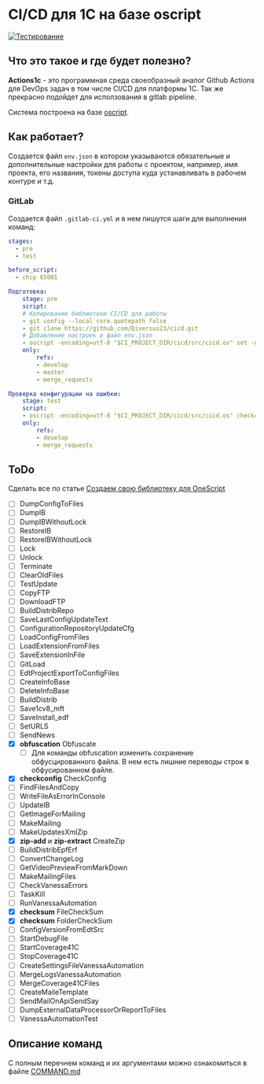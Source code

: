# CI/CD для 1C на базе oscript

[![Тестирование](https://github.com/Diversus23/actions1c/actions/workflows/testing.yml/badge.svg)](https://github.com/Diversus23/actions1c/actions/workflows/testing.yml)

## Что это такое и где будет полезно?

**Actions1c** - это программная среда своеобразный аналог Github Actions для DevOps задач в том числе CI/CD для платформы 1С. Так же прекрасно подойдет для исползования в gitlab pipeline.

Система построена на базе [oscript](https://oscript.io).

## Как работает?

Создается файл `env.json` в котором указываются обязательные и дополнительные настройки для работы с проектом, например, имя проекта, его названия, токены доступа куда устанавливать в рабочем контуре и т.д.

### GitLab

Создается файл `.gitlab-ci.yml` и в нем пишутся шаги для выполнения команд:

```yml
stages:
  - pre
  - test

before_script:
  - chcp 65001 

Подготовка:
    stage: pre
    script:
    # Копирование библиотеки CI/CD для работы
    - git config --local core.quotepath false
    - git clone https://github.com/Diversus23/cicd.git
    # Добавление настроек в файл env.json
    - oscript -encoding=utf-8 "$CI_PROJECT_DIR/cicd/src/cicd.os" set -name "defailt.ibconnection" -value "/F /opt/1c/base"
    only:
        refs:
        - develop
        - master
        - merge_requests

Проверка конфигурации на ошибки:
    stage: test
    script:
    - oscript -encoding=utf-8 "$CI_PROJECT_DIR/cicd/src/cicd.os" checkconfig
    only:
        refs:
        - develop
        - merge_requests
```

## ToDo

Сделать все по статье [Создаем свою библиотеку для OneScript](https://infostart.ru/1c/articles/791568/)

- [ ] DumpConfigToFiles
- [ ] DumpIB
- [ ] DumpIBWithoutLock
- [ ] RestoreIB
- [ ] RestoreIBWithoutLock
- [ ] Lock
- [ ] Unlock
- [ ] Terminate
- [ ] ClearOldFiles
- [ ] TestUpdate
- [ ] CopyFTP
- [ ] DownloadFTP
- [ ] BuildDistribRepo
- [ ] SaveLastConfigUpdateText
- [ ] ConfigurationRepositoryUpdateCfg
- [ ] LoadConfigFromFiles
- [ ] LoadExtensionFromFiles
- [ ] SaveExtensionInFile
- [ ] GitLoad
- [ ] EdtProjectExportToConfigFiles
- [ ] CreateInfoBase
- [ ] DeleteInfoBase
- [ ] BuildDistrib
- [ ] Save1cv8_mft
- [ ] SaveInstall_edf
- [ ] SetURLS
- [ ] SendNews
- [X] **obfuscation** Obfuscate
  - [ ] Для команды obfuscation изменить сохранение обфусцированного файла. В нем есть лишние переводы строк в обфусированном файле.
- [X] **checkconfig** CheckConfig
- [ ] FindFilesAndCopy
- [ ] WriteFileAsErrorInConsole
- [ ] UpdateIB
- [ ] GetImageForMailing
- [ ] MakeMailing
- [ ] MakeUpdatesXmlZip
- [X] **zip-add** и **zip-extract** CreateZip
- [ ] BuildDistribEpfErf
- [ ] ConvertChangeLog
- [ ] GetVideoPreviewFromMarkDown
- [ ] MakeMailingFiles
- [ ] CheckVanessaErrors
- [ ] TaskKill
- [ ] RunVanessaAutomation
- [X] **checksum** FileCheckSum
- [X] **checksum** FolderCheckSum
- [ ] ConfigVersionFromEdtSrc
- [ ] StartDebugFile
- [ ] StartCoverage41C
- [ ] StopCoverage41C
- [ ] CreateSettingsFileVanessaAutomation
- [ ] MergeLogsVanessaAutomation
- [ ] MergeCoverage41CFiles
- [ ] CreateMaileTemplate
- [ ] SendMailOnApiSendSay
- [ ] DumpExternalDataProcessorOrReportToFiles
- [ ] VanessaAutomationTest

## Описание команд

С полным перечнем команд и их аргументами можно ознакомиться в файле [COMMAND.md](docs/COMMAND.md)
